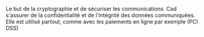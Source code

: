 Le but de la cryptographie et de sécuriser les communications. Cad s'assurer de la confidentialité et de l'intégrité des données communiquées.
Elle est utilisé partout, comme avec les paiements en ligne par exemple (PCI DSS)
